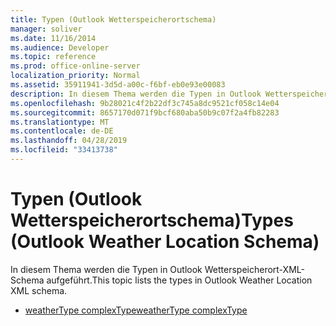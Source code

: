 ```yaml
---
title: Typen (Outlook Wetterspeicherortschema)
manager: soliver
ms.date: 11/16/2014
ms.audience: Developer
ms.topic: reference
ms.prod: office-online-server
localization_priority: Normal
ms.assetid: 35911941-3d5d-a00c-f6bf-eb0e93e00083
description: In diesem Thema werden die Typen in Outlook Wetterspeicherort-XML-Schema aufgeführt.
ms.openlocfilehash: 9b28021c4f2b22df3c745a8dc9521cf058c14e04
ms.sourcegitcommit: 8657170d071f9bcf680aba50b9c07f2a4fb82283
ms.translationtype: MT
ms.contentlocale: de-DE
ms.lasthandoff: 04/28/2019
ms.locfileid: "33413738"
---
```

# <a name="types-outlook-weather-location-schema"></a><span data-ttu-id="00e56-103">Typen (Outlook Wetterspeicherortschema)</span><span class="sxs-lookup"><span data-stu-id="00e56-103">Types (Outlook Weather Location Schema)</span></span>

<span data-ttu-id="00e56-104">In diesem Thema werden die Typen in Outlook Wetterspeicherort-XML-Schema aufgeführt.</span><span class="sxs-lookup"><span data-stu-id="00e56-104">This topic lists the types in Outlook Weather Location XML schema.</span></span>
  
- [<span data-ttu-id="00e56-105">weatherType complexType</span><span class="sxs-lookup"><span data-stu-id="00e56-105">weatherType complexType</span></span>](weathertype-complextype-outlook-weather-location-schema.md)
    

